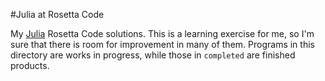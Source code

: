 #Julia at Rosetta Code

My [Julia](http://rosettacode.org/wiki/Category:Julia) Rosetta Code
solutions.  This is a learning exercise for me, so I'm sure that there
is room for improvement in many of them.  Programs in this directory
are works in progress, while those in `completed` are finished
products.